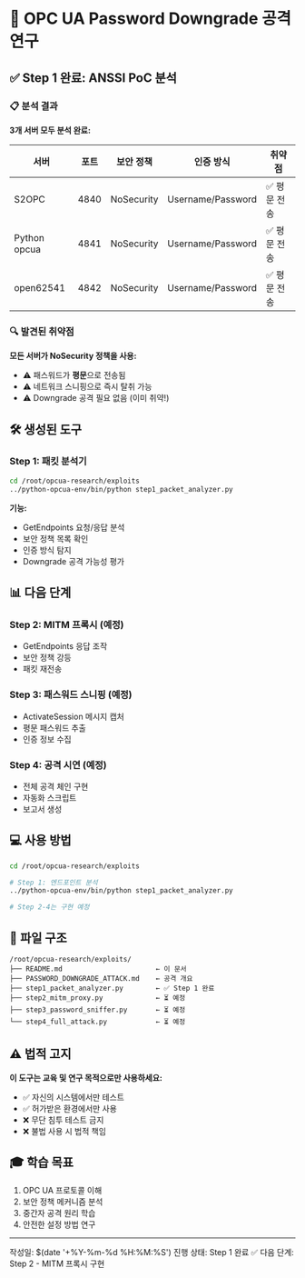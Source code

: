 # 🎯 OPC UA Password Downgrade 공격 연구

## ✅ Step 1 완료: ANSSI PoC 분석

### 📋 분석 결과

**3개 서버 모두 분석 완료:**

| 서버 | 포트 | 보안 정책 | 인증 방식 | 취약점 |
|------|------|-----------|-----------|--------|
| S2OPC | 4840 | NoSecurity | Username/Password | ✅ 평문 전송 |
| Python opcua | 4841 | NoSecurity | Username/Password | ✅ 평문 전송 |
| open62541 | 4842 | NoSecurity | Username/Password | ✅ 평문 전송 |

### 🔍 발견된 취약점

**모든 서버가 NoSecurity 정책을 사용:**
- ⚠️  패스워드가 **평문**으로 전송됨
- ⚠️  네트워크 스니핑으로 즉시 탈취 가능
- ⚠️  Downgrade 공격 필요 없음 (이미 취약!)

## 🛠️ 생성된 도구

### Step 1: 패킷 분석기
```bash
cd /root/opcua-research/exploits
../python-opcua-env/bin/python step1_packet_analyzer.py
```

**기능:**
- GetEndpoints 요청/응답 분석
- 보안 정책 목록 확인
- 인증 방식 탐지
- Downgrade 공격 가능성 평가

## 📊 다음 단계

### Step 2: MITM 프록시 (예정)
- GetEndpoints 응답 조작
- 보안 정책 강등
- 패킷 재전송

### Step 3: 패스워드 스니핑 (예정)
- ActivateSession 메시지 캡처
- 평문 패스워드 추출
- 인증 정보 수집

### Step 4: 공격 시연 (예정)
- 전체 공격 체인 구현
- 자동화 스크립트
- 보고서 생성

## 💻 사용 방법

```bash
cd /root/opcua-research/exploits

# Step 1: 엔드포인트 분석
../python-opcua-env/bin/python step1_packet_analyzer.py

# Step 2-4는 구현 예정
```

## 📁 파일 구조

```
/root/opcua-research/exploits/
├── README.md                       ← 이 문서
├── PASSWORD_DOWNGRADE_ATTACK.md    ← 공격 개요
├── step1_packet_analyzer.py        ← ✅ Step 1 완료
├── step2_mitm_proxy.py             ← ⏳ 예정
├── step3_password_sniffer.py       ← ⏳ 예정
└── step4_full_attack.py            ← ⏳ 예정
```

## ⚠️ 법적 고지

**이 도구는 교육 및 연구 목적으로만 사용하세요:**
- ✅ 자신의 시스템에서만 테스트
- ✅ 허가받은 환경에서만 사용
- ❌ 무단 침투 테스트 금지
- ❌ 불법 사용 시 법적 책임

## 🎓 학습 목표

1. OPC UA 프로토콜 이해
2. 보안 정책 메커니즘 분석
3. 중간자 공격 원리 학습
4. 안전한 설정 방법 연구

---
작성일: $(date '+%Y-%m-%d %H:%M:%S')
진행 상태: Step 1 완료 ✅
다음 단계: Step 2 - MITM 프록시 구현
